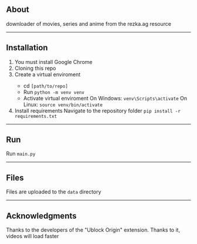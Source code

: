 About
---
downloader of movies, series and anime from the rezka.ag resource

___
Installation
---
<ol>
<li>You must install Google Chrome</li>
<li>Cloning this repo</li>
<li>Create a virtual enviroment</li>
    <ul>
    <li>cd <code>[path/to/repo]</code></li>
    <li>Run <code>python -m venv venv</code></li>
    <li>
    Activate virtual enviroment
        On Windows: <code>venv\Scripts\activate</code>
        On Linux: <code>source venv/bin/activate</code>
    </li>
    </ul>
<li>Install requirements Navigate to the repository folder <code>pip install -r requirements.txt</code></li>
</ol>

___
Run
---
Run <code>main.py</code>


___
Files
---
Files are uploaded to the <code>data</code> directory


___
Acknowledgments
---
Thanks to the developers of the "Ublock Origin" extension. Thanks to it, videos will load faster
